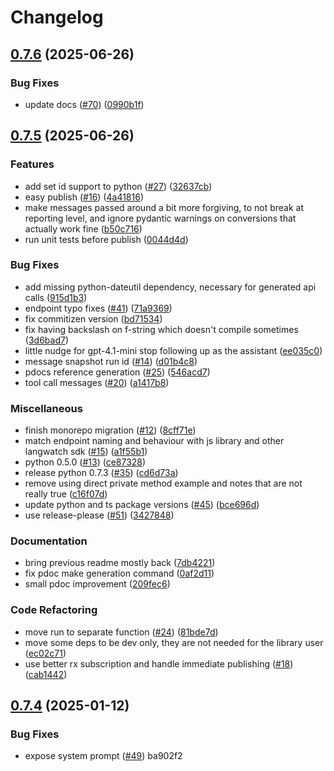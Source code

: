 # Changelog

## [0.7.6](https://github.com/langwatch/scenario/compare/python/v0.7.5...python/v0.7.6) (2025-06-26)


### Bug Fixes

* update docs ([#70](https://github.com/langwatch/scenario/issues/70)) ([0990b1f](https://github.com/langwatch/scenario/commit/0990b1fcfc652171dd0b9b7bc25a4d61c7fc8121))

## [0.7.5](https://github.com/langwatch/scenario/compare/python/v0.7.4...python/v0.7.5) (2025-06-26)


### Features

* add set id support to python ([#27](https://github.com/langwatch/scenario/issues/27)) ([32637cb](https://github.com/langwatch/scenario/commit/32637cb847fec4c52d39f0250aaeee496a24b3b6))
* easy publish ([#16](https://github.com/langwatch/scenario/issues/16)) ([4a41816](https://github.com/langwatch/scenario/commit/4a41816ea5b97f9dc19e9a69fac524d39092011f))
* make messages passed around a bit more forgiving, to not break at reporting level, and ignore pydantic warnings on conversions that actually work fine ([b50c716](https://github.com/langwatch/scenario/commit/b50c716758229e3e1478f941588c1540772767af))
* run unit tests before publish ([0044d4d](https://github.com/langwatch/scenario/commit/0044d4da722adf72d72dd4a4465cc5b886229988))


### Bug Fixes

* add missing python-dateutil dependency, necessary for generated api calls ([915d1b3](https://github.com/langwatch/scenario/commit/915d1b34e0008dcac2d620033a6fcecd0f12408c))
* endpoint typo fixes ([#41](https://github.com/langwatch/scenario/issues/41)) ([71a9369](https://github.com/langwatch/scenario/commit/71a93691cbe9244b339e9bd481eeea9412bcf8ad))
* fix commitizen version ([bd71534](https://github.com/langwatch/scenario/commit/bd71534ee228644bf79ea1efb366f5515c1ae03b))
* fix having backslash on f-string which doesn't compile sometimes ([3d6bad7](https://github.com/langwatch/scenario/commit/3d6bad7595407725d330cc7cfe2e8ee50d112851))
* little nudge for gpt-4.1-mini stop following up as the assistant ([ee035c0](https://github.com/langwatch/scenario/commit/ee035c0399a38cd7150168048db352f39ea0b61b))
* message snapshot run id ([#14](https://github.com/langwatch/scenario/issues/14)) ([d01b4c8](https://github.com/langwatch/scenario/commit/d01b4c84e2a001e61169442558efa3d3d63e0bff))
* pdocs reference generation ([#25](https://github.com/langwatch/scenario/issues/25)) ([546acd7](https://github.com/langwatch/scenario/commit/546acd73d143e968ffbd3247f03627cc68077892))
* tool call messages ([#20](https://github.com/langwatch/scenario/issues/20)) ([a1417b8](https://github.com/langwatch/scenario/commit/a1417b85c00670e71ad89e201bb96c0416d7b762))


### Miscellaneous

* finish monorepo migration ([#12](https://github.com/langwatch/scenario/issues/12)) ([8cff71e](https://github.com/langwatch/scenario/commit/8cff71e6c98f72b760603e6ddd6275882f2d9540))
* match endpoint naming and behaviour with js library and other langwatch sdk ([#15](https://github.com/langwatch/scenario/issues/15)) ([a1f55b1](https://github.com/langwatch/scenario/commit/a1f55b17bf2dff4250ab1843fb054c100563dd5d))
* python 0.5.0 ([#13](https://github.com/langwatch/scenario/issues/13)) ([ce87328](https://github.com/langwatch/scenario/commit/ce87328ad23e3dc085bd18f46a6cc7632f032471))
* release python 0.7.3 ([#35](https://github.com/langwatch/scenario/issues/35)) ([cd6d73a](https://github.com/langwatch/scenario/commit/cd6d73af7701ba192e0c5647bcc9101fb1ce2bd5))
* remove using direct private method example and notes that are not really true ([c16f07d](https://github.com/langwatch/scenario/commit/c16f07de3e3a852423d9b3c8e7f360cc372fec46))
* update python and ts package versions ([#45](https://github.com/langwatch/scenario/issues/45)) ([bce696d](https://github.com/langwatch/scenario/commit/bce696de47e6b16cb4ee447a13573b60f68a202a))
* use release-please ([#51](https://github.com/langwatch/scenario/issues/51)) ([3427848](https://github.com/langwatch/scenario/commit/342784875bd3ffa8fbf39b8ecca3a14ec8fb8661))


### Documentation

* bring previous readme mostly back ([7db4221](https://github.com/langwatch/scenario/commit/7db422102f01db61b3ff68fd59b59181663512f3))
* fix pdoc make generation command ([0af2d11](https://github.com/langwatch/scenario/commit/0af2d11b4b9e97df6ad5fcb83fdea983480a8594))
* small pdoc improvement ([209fec6](https://github.com/langwatch/scenario/commit/209fec658e218873616991f6f3433aa0ca7e28a5))


### Code Refactoring

* move run to separate function ([#24](https://github.com/langwatch/scenario/issues/24)) ([81bde7d](https://github.com/langwatch/scenario/commit/81bde7d73378ebcb3718e4f1c2e084df8c7b1486))
* move some deps to be dev only, they are not needed for the library user ([ec02c71](https://github.com/langwatch/scenario/commit/ec02c71ab1be454be24e4a188e831a86dc3b6156))
* use better rx subscription and handle immediate publishing ([#18](https://github.com/langwatch/scenario/issues/18)) ([cab1442](https://github.com/langwatch/scenario/commit/cab14420b202bb9493b1cb84cf0e384330b2b94b))

## [0.7.4](https://github.com/langwatch/scenario/compare/python/v0.7.3...python/v0.7.4) (2025-01-12)

### Bug Fixes

- expose system prompt ([#49](https://github.com/langwatch/scenario/issues/49)) ba902f2

